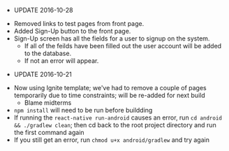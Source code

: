 * UPDATE 2016-10-28 
- Removed links to test pages from front page.
- Added Sign-Up button to the front page.
- Sign-Up screen has all the fields for a user to signup on the system.
	- If all of the feilds have been filled out the user account will be added to the database.
	- If not an error will appear.

* UPDATE 2016-10-21

- Now using Ignite template; we've had to remove a couple of pages temporarily due to time constraints; will be re-added for next build
  - Blame midterms
- `npm install` will need to be run before buildding
- If running the `react-native run-android` causes an error, run `cd android && ./gradlew clean`; then cd back to the root project directory and run the first command again
- If you still get an error, run `chmod u+x android/gradlew` and try again
